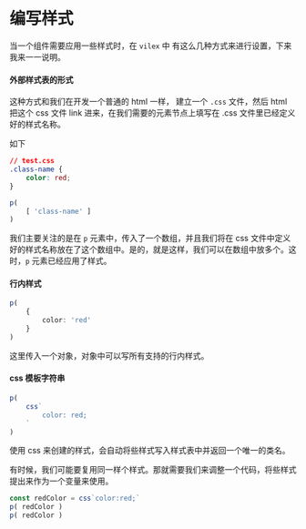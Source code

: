 # 编写样式

当一个组件需要应用一些样式时，在 `vilex` 中 有这么几种方式来进行设置，下来我来一一说明。

#### 外部样式表的形式

这种方式和我们在开发一个普通的 html 一样， 建立一个 `.css` 文件，然后 html 把这个 css 文件 link 进来，在我们需要的元素节点上填写在 .css 文件里已经定义好的样式名称。

如下

```css
// test.css
.class-name {
    color: red;
}
```

```typescript
p(
    [ 'class-name' ]
)
```

我们主要关注的是在 `p` 元素中，传入了一个数组，并且我们将在 css 文件中定义好的样式名称放在了这个数组中。是的，就是这样，我们可以在数组中放多个。这时，`p` 元素已经应用了样式。

#### 行内样式

```typescript
p(
    {
        color: 'red'
    }
)
```

这里传入一个对象，对象中可以写所有支持的行内样式。

#### css 模板字符串

```typescript
p( 
    css`
        color: red;
    `
)
```
使用 css 来创建的样式，会自动将些样式写入样式表中并返回一个唯一的类名。

有时候，我们可能要复用同一样个样式。那就需要我们来调整一个代码，将些样式提出来作为一个变量来使用。

```typescript
const redColor = css`color:red;`
p( redColor )
p( redColor )
```

